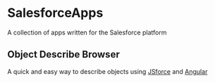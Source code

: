 # SalesforceApps
A collection of apps written for the Salesforce platform

## Object Describe Browser
A quick and easy way to describe objects using [JSforce](https://jsforce.github.io/) and [Angular](https://angularjs.org/)